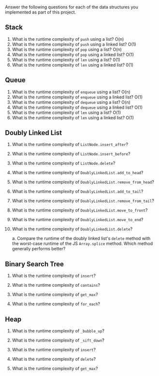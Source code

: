 Answer the following questions for each of the data structures you implemented as part of this project.

## Stack

1. What is the runtime complexity of `push` using a list?
    O(n)
2. What is the runtime complexity of `push` using a linked list?
    O(1)
3. What is the runtime complexity of `pop` using a list?
    O(n)
4. What is the runtime complexity of `pop` using a linked list?
    O(1)
5. What is the runtime complexity of `len` using a list?
    0(1)
6. What is the runtime complexity of `len` using a linked list?
    0(1)
## Queue

1. What is the runtime complexity of `enqueue` using a list?
    O(n)
2. What is the runtime complexity of `enqueue` using a linked list?
    O(1)
3. What is the runtime complexity of `dequeue` using a list?
    O(n)
4. What is the runtime complexity of `dequeue` using a linked list?
    O(1)
5. What is the runtime complexity of `len` using a list?
    O(1)
6. What is the runtime complexity of `len` using a linked list?
    O(1)
## Doubly Linked List

1. What is the runtime complexity of `ListNode.insert_after`?

2. What is the runtime complexity of `ListNode.insert_before`?

3. What is the runtime complexity of `ListNode.delete`?

4. What is the runtime complexity of `DoublyLinkedList.add_to_head`?

5. What is the runtime complexity of `DoublyLinkedList.remove_from_head`?

6. What is the runtime complexity of `DoublyLinkedList.add_to_tail`?

7. What is the runtime complexity of `DoublyLinkedList.remove_from_tail`?

8. What is the runtime complexity of `DoublyLinkedList.move_to_front`?

9. What is the runtime complexity of `DoublyLinkedList.move_to_end`?

10. What is the runtime complexity of `DoublyLinkedList.delete`?

    a. Compare the runtime of the doubly linked list's `delete` method with the worst-case runtime of the JS `Array.splice` method. Which method generally performs better?

## Binary Search Tree

1. What is the runtime complexity of `insert`? 

2. What is the runtime complexity of `contains`?

3. What is the runtime complexity of `get_max`? 

4. What is the runtime complexity of `for_each`?
    
## Heap

1. What is the runtime complexity of `_bubble_up`?

2. What is the runtime complexity of `_sift_down`?

3. What is the runtime complexity of `insert`?

4. What is the runtime complexity of `delete`?

5. What is the runtime complexity of `get_max`?
